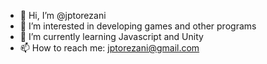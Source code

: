 - 👋 Hi, I’m @jptorezani
- 👀 I’m interested in developing games and other programs
- 🌱 I’m currently learning Javascript and Unity
- 📫 How to reach me: jptorezani@gmail.com
